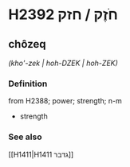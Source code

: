 # H2392 חֹזֶק / חזק

## chôzeq

_(kho'-zek | hoh-DZEK | hoh-ZEK)_

### Definition

from H2388; power; strength; n-m

- strength

### See also

[[H1411|H1411 גדבר]]
